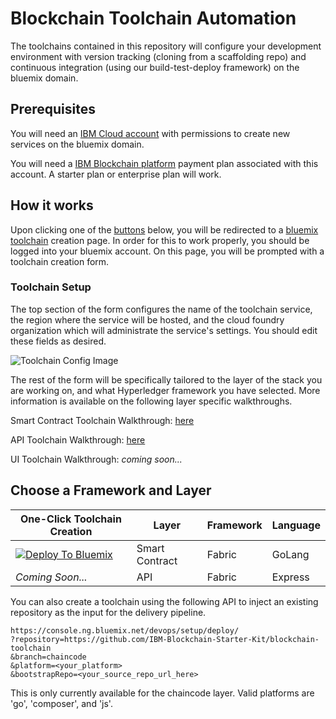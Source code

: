 # Blockchain Toolchain Automation

The toolchains contained in this repository will configure your development environment with version tracking (cloning from a scaffolding repo) and continuous integration (using our build-test-deploy framework) on the bluemix domain. 

## Prerequisites

You will need an [IBM Cloud account](https://console.bluemix.net/dashboard/apps/) with permissions to create new services on the bluemix domain. 

You will need a [IBM Blockchain platform](https://console.bluemix.net/docs/services/blockchain/index.html#ibm-blockchain-platform) payment plan associated with this account. A starter plan or enterprise plan will work. 

## How it works

Upon clicking one of the [buttons](#choose-your-desired-platform) below, you will be redirected to a [bluemix toolchain](https://console.bluemix.net/docs/services/ContinuousDelivery/toolchains_about.html) creation page. In order for this to work properly, you should be logged into your bluemix account. On this page, you will be prompted with a toolchain creation form. 

### Toolchain Setup

The top section of the form configures the name of the toolchain service, the region where the service will be hosted, and the cloud foundry organization which will administrate the service's settings. You should edit these fields as desired.

![Toolchain Config Image](assets/toolchain_config.png)

The rest of the form will be specifically tailored to the layer of the stack you are working on, and what Hyperledger framework you have selected. More information is available on the following layer specific walkthroughs. 

Smart Contract Toolchain Walkthrough: [here](https://github.com/IBM-Blockchain-Starter-Kit/blockchain-toolchain/blob/chaincode/README.md)

API Toolchain Walkthrough: [here](https://github.com/IBM-Blockchain-Starter-Kit/blockchain-toolchain/blob/api/README.md)

UI Toolchain Walkthrough: *coming soon...*

## Choose a Framework and Layer

One-Click Toolchain Creation|Layer|Framework|Language
---|---|---|---
[![Deploy To Bluemix](https://console.ng.bluemix.net/devops/graphics/create_toolchain_button.png)](https://console.ng.bluemix.net/devops/setup/deploy/?repository=https://github.com/IBM-Blockchain-Starter-Kit/blockchain-toolchain&branch=chaincode&platform=go&bootstrapRepo=https://github.com/IBM-Blockchain-Starter-Kit/chaincode-bootstrap.git)| Smart Contract | Fabric | GoLang
*Coming Soon...* | API | Fabric | Express


You can also create a toolchain using the following API to inject an existing repository as the input for the delivery pipeline. 

```
https://console.ng.bluemix.net/devops/setup/deploy/
?repository=https://github.com/IBM-Blockchain-Starter-Kit/blockchain-toolchain
&branch=chaincode
&platform=<your_platform>
&bootstrapRepo=<your_source_repo_url_here>
```

This is only currently available for the chaincode layer. Valid platforms are 'go', 'composer', and 'js'. 
